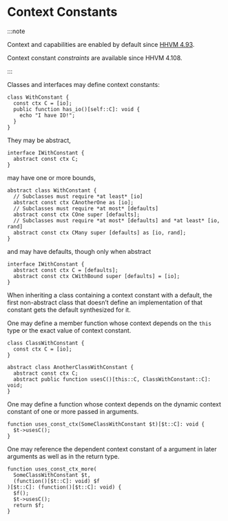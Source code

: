 # Context Constants

:::note

Context and capabilities are enabled by default since
[HHVM 4.93](https://hhvm.com/blog/2021/01/19/hhvm-4.93.html).

Context constant *constraints* are available since HHVM 4.108.

:::


Classes and interfaces may define context constants:

```hack no-extract
class WithConstant {
  const ctx C = [io];
  public function has_io()[self::C]: void {
    echo "I have IO!";
  }
}
```

They may be abstract,

```hack
interface IWithConstant {
  abstract const ctx C;
}
```

may have one or more bounds,

```hack no-extract
abstract class WithConstant {
  // Subclasses must require *at least* [io]
  abstract const ctx CAnotherOne as [io];
  // Subclasses must require *at most* [defaults]
  abstract const ctx COne super [defaults];
  // Subclasses must require *at most* [defaults] and *at least* [io, rand]
  abstract const ctx CMany super [defaults] as [io, rand];
}
```

and may have defaults, though only when abstract

```hack no-extract
interface IWithConstant {
  abstract const ctx C = [defaults];
  abstract const ctx CWithBound super [defaults] = [io];
}
```

When inheriting a class containing a context constant with a default, the first non-abstract class that doesn’t define an implementation of that constant  gets the default synthesized for it.


One may define a member function whose context depends on the `this` type or the exact value of context constant.

```hack no-extract
class ClassWithConstant {
  const ctx C = [io];
}

abstract class AnotherClassWithConstant {
  abstract const ctx C;
  abstract public function usesC()[this::C, ClassWithConstant::C]: void;
}
```

One may define a function whose context depends on the dynamic context constant of one or more passed in arguments.

```hack no-extract
function uses_const_ctx(SomeClassWithConstant $t)[$t::C]: void {
  $t->usesC();
}
```

One may reference the dependent context constant of a argument in later arguments as well as in the return type.

```hack no-extract
function uses_const_ctx_more(
  SomeClassWithConstant $t,
  (function()[$t::C]: void) $f
)[$t::C]: (function()[$t::C]: void) {
  $f();
  $t->usesC();
  return $f;
}
```
